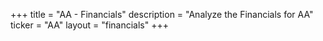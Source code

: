 +++
title = "AA - Financials"
description = "Analyze the Financials for AA"
ticker = "AA"
layout = "financials"
+++

